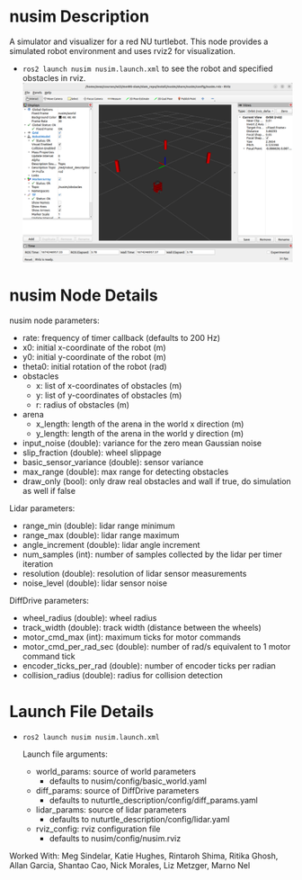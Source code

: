 # nusim Description
A simulator and visualizer for a red NU turtlebot. This node provides a simulated robot environment and uses rviz2 for visualization.
* `ros2 launch nusim nusim.launch.xml` to see the robot and specified obstacles in rviz.
![](images/nusim1.png)

# nusim Node Details
nusim node parameters:
   - rate: frequency of timer callback (defaults to 200 Hz)
   - x0: initial x-coordinate of the robot (m)
   - y0: initial y-coordinate of the robot (m)
   - theta0: initial rotation of the robot (rad)
   - obstacles
       - x: list of x-coordinates of obstacles (m)
       - y: list of y-coordinates of obstacles (m)
       - r: radius of obstacles (m)
   - arena
       - x_length: length of the arena in the world x direction (m)
       - y_length: length of the arena in the world y direction (m)
   - input_noise (double): variance for the zero mean Gaussian noise
   - slip_fraction (double): wheel slippage
   - basic_sensor_variance (double): sensor variance
   - max_range (double): max range for detecting obstacles
   - draw_only (bool): only draw real obstacles and wall if true, do simulation as well if false  
   
   Lidar parameters:
   - range_min (double): lidar range minimum
   - range_max (double): lidar range maximum
   - angle_increment (double): lidar angle increment
   - num_samples (int): number of samples collected by the lidar per timer iteration
   - resolution (double): resolution of lidar sensor measurements
   - noise_level (double): lidar sensor noise  

   DiffDrive parameters:
   - wheel_radius (double): wheel radius
   - track_width (double): track width (distance between the wheels)
   - motor_cmd_max (int): maximum ticks for motor commands
   - motor_cmd_per_rad_sec (double): number of rad/s equivalent to 1 motor command tick
   - encoder_ticks_per_rad (double): number of encoder ticks per radian
   - collision_radius (double): radius for collision detection

# Launch File Details
* `ros2 launch nusim nusim.launch.xml`

    Launch file arguments:
    - world_params: source of world parameters
        - defaults to nusim/config/basic_world.yaml
    - diff_params: source of DiffDrive parameters
        - defaults to nuturtle_description/config/diff_params.yaml
    - lidar_params: source of lidar parameters
        - defaults to nuturtle_description/config/lidar.yaml
    - rviz_config: rviz configuration file
        - defaults to nusim/config/nusim.rviz

Worked With: Meg Sindelar, Katie Hughes, Rintaroh Shima, Ritika Ghosh, Allan Garcia, Shantao Cao, Nick Morales, Liz Metzger, Marno Nel
